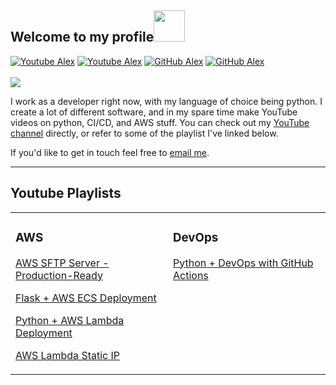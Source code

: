 <h2> Welcome to my profile<img src="https://media.giphy.com/media/UQnRw2GW4xGwu519XE/giphy.gif" width="50"></h2>

[![Youtube Alex](https://img.shields.io/youtube/channel/views/UC4UApj67YtJq2a2PAzmbQAQ?style=social)](https://www.youtube.com/channel/UC4UApj67YtJq2a2PAzmbQAQ)
[![Youtube Alex](https://img.shields.io/youtube/channel/subscribers/UC4UApj67YtJq2a2PAzmbQAQ?style=social)](https://www.youtube.com/channel/UC4UApj67YtJq2a2PAzmbQAQ)
[![GitHub Alex](https://img.shields.io/github/followers/programmingwithalex?label=follow&style=social)](https://github.com/programmingwithalex?tab=followers)
[![GitHub Alex](https://img.shields.io/github/stars/programmingwithalex?style=social)](https://github.com/programmingwithalex)
<br/><br/>
<a href="https://www.patreon.com/programmingwithalex"><img src="https://img.shields.io/endpoint.svg?url=https%3A%2F%2Fshieldsio-patreon.vercel.app%2Fapi%3Fusername%3Dprogrammingwithalex%26type%3Dpatrons&style=for-the-badge"/></a>

I work as a developer right now, with my language of choice being python. I create a lot of different software, and in my spare time make YouTube videos on python, CI/CD, and AWS stuff. You can check out my [YouTube channel](https://youtube.com/@programmingwithalex) directly, or refer to some of the playlist I've linked below.

If you'd like to get in touch feel free to [email me](mailto:programmingwithalex3@gmail.com).

---

## Youtube Playlists

<table>
<tr><td valign="top" width="50%">

### AWS

[AWS SFTP Server - Production-Ready](https://www.youtube.com/watch?v=Y-_tz9afzS8&list=PLbn3jWIXv_iaYoaT6EeycWBnlgM6LaZUA&index=1)

[Flask + AWS ECS Deployment](https://www.youtube.com/watch?v=a1nnZDps_yM&list=PLbn3jWIXv_iZ566tBk_DTIPGY4fUW4qBn)

[Python + AWS Lambda Deployment](https://www.youtube.com/watch?v=gvfoZq258gA&list=PLbn3jWIXv_ibGQml3zlXi1TfmdcIl6Afy&index=1)

[AWS Lambda Static IP](https://www.youtube.com/watch?v=Vv2CIshrPjI&list=PLbn3jWIXv_iaiPMuF3n_foGA54To_LceT&index=1)
</td><td valign="top" width="50%">
  
### DevOps
[Python + DevOps with GitHub Actions](https://www.youtube.com/watch?v=x3hkXbOkfM8&list=PLbn3jWIXv_ibMS6CFOKMZkOHimDB9xdU2)
</td>
</tr></table>
</div>
